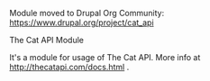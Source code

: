 Module moved to Drupal Org Community: https://www.drupal.org/project/cat_api

The Cat API Module

It's a module for usage of The Cat API.
More info at http://thecatapi.com/docs.html .
